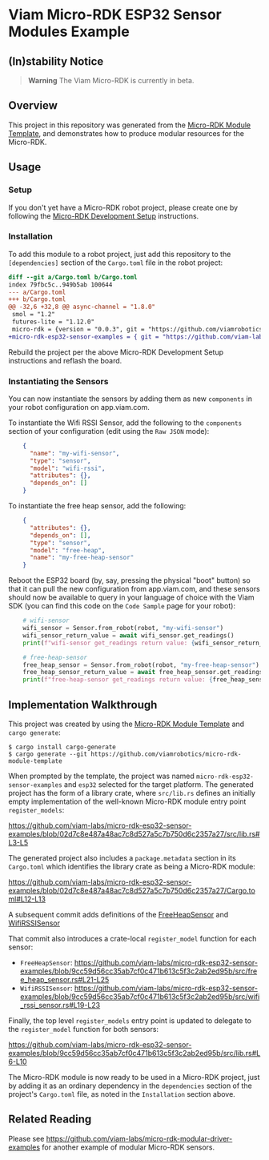 # Viam Micro-RDK ESP32 Sensor Modules Example

## (In)stability Notice

> **Warning** The Viam Micro-RDK is currently in beta.

## Overview

This project in this repository was generated from the [Micro-RDK
Module
Template](https://github.com/viamrobotics/micro-rdk-module-template),
and demonstrates how to produce modular resources for the Micro-RDK.

## Usage

### Setup

If you don't yet have a Micro-RDK robot project, please create one by
following the [Micro-RDK Development
Setup](https://docs.viam.com/installation/prepare/microcontrollers/development-setup/)
instructions.

### Installation

To add this module to a robot project, just add this repository to the
`[dependencies]` section of the `Cargo.toml` file in the robot
project:


``` diff
diff --git a/Cargo.toml b/Cargo.toml
index 79fbc5c..949b5ab 100644
--- a/Cargo.toml
+++ b/Cargo.toml
@@ -32,6 +32,8 @@ async-channel = "1.8.0"
 smol = "1.2"
 futures-lite = "1.12.0"
 micro-rdk = {version = "0.0.3", git = "https://github.com/viamrobotics/micro-rdk.git", features = ["esp32"]}
+micro-rdk-esp32-sensor-examples = { git = "https://github.com/viam-labs/micro-rdk-esp32-sensor-examples" }
```

Rebuild the project per the above Micro-RDK Development Setup
instructions and reflash the board.

### Instantiating the Sensors

You can now instantiate the sensors by adding them as new `components`
in your robot configuration on app.viam.com.

To instantiate the Wifi RSSI Sensor, add the following to the
`components` section of your configuration (edit using the `Raw JSON`
mode):

``` json
    {
      "name": "my-wifi-sensor",
      "type": "sensor",
      "model": "wifi-rssi",
      "attributes": {},
      "depends_on": []
    }
```

To instantiate the free heap sensor, add the following:

``` json
    {
      "attributes": {},
      "depends_on": [],
      "type": "sensor",
      "model": "free-heap",
      "name": "my-free-heap-sensor"
    }
```

Reboot the ESP32 board (by, say, pressing the physical "boot" button)
so that it can pull the new configuration from app.viam.com, and these
sensors should now be available to query in your language of choice
with the Viam SDK (you can find this code on the `Code Sample` page
for your robot):

``` python
    # wifi-sensor
    wifi_sensor = Sensor.from_robot(robot, "my-wifi-sensor")
    wifi_sensor_return_value = await wifi_sensor.get_readings()
    print(f"wifi-sensor get_readings return value: {wifi_sensor_return_value}")

    # free-heap-sensor
    free_heap_sensor = Sensor.from_robot(robot, "my-free-heap-sensor")
    free_heap_sensor_return_value = await free_heap_sensor.get_readings()
    print(f"free-heap-sensor get_readings return value: {free_heap_sensor_return_value}")
```

## Implementation Walkthrough

This project was created by using the [Micro-RDK Module
Template](https://github.com/viamrobotics/micro-rdk-module-template)
and `cargo generate`:

``` shell
$ cargo install cargo-generate
$ cargo generate --git https://github.com/viamrobotics/micro-rdk-module-template
```

When prompted by the template, the project was named
`micro-rdk-esp32-sensor-examples` and `esp32` selected for the target
platform. The generated project has the form of a library crate, where
`src/lib.rs` defines an initially empty implementation of the
well-known Micro-RDK module entry point `register_models`:

https://github.com/viam-labs/micro-rdk-esp32-sensor-examples/blob/02d7c8e487a48ac7c8d527a5c7b750d6c2357a27/src/lib.rs#L3-L5

The generated project also includes a `package.metadata` section in
its `Cargo.toml` which identifies the library crate as being a
Micro-RDK module:

https://github.com/viam-labs/micro-rdk-esp32-sensor-examples/blob/02d7c8e487a48ac7c8d527a5c7b750d6c2357a27/Cargo.toml#L12-L13

A subsequent commit adds definitions of the
[FreeHeapSensor](https://github.com/viam-labs/micro-rdk-esp32-sensor-examples/blob/9cc59d56cc35ab7cf0c471b613c5f3c2ab2ed95b/src/wifi_rssi_sensor.rs)
and
[WifiRSSISensor](https://github.com/viam-labs/micro-rdk-esp32-sensor-examples/blob/9cc59d56cc35ab7cf0c471b613c5f3c2ab2ed95b/src/free_heap_sensor.rs)

That commit also introduces a crate-local `register_model` function
for each sensor:

- `FreeHeapSensor`: https://github.com/viam-labs/micro-rdk-esp32-sensor-examples/blob/9cc59d56cc35ab7cf0c471b613c5f3c2ab2ed95b/src/free_heap_sensor.rs#L21-L25
- `WifiRSSISensor`: https://github.com/viam-labs/micro-rdk-esp32-sensor-examples/blob/9cc59d56cc35ab7cf0c471b613c5f3c2ab2ed95b/src/wifi_rssi_sensor.rs#L19-L23

Finally, the top level `register_models` entry point is updated to delegate to the `register_model` function for both sensors:

https://github.com/viam-labs/micro-rdk-esp32-sensor-examples/blob/9cc59d56cc35ab7cf0c471b613c5f3c2ab2ed95b/src/lib.rs#L6-L10

The Micro-RDK module is now ready to be used in a Micro-RDK project,
just by adding it as an ordinary dependency in the `dependencies`
section of the project's `Cargo.toml` file, as noted in the
`Installation` section above.

## Related Reading

Please see
https://github.com/viam-labs/micro-rdk-modular-driver-examples for
another example of modular Micro-RDK sensors.

